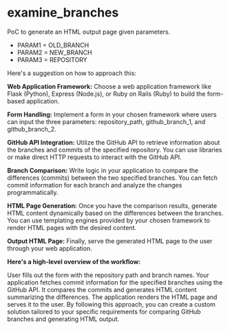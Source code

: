 # examine_branches
PoC to generate an HTML output page given parameters.

* PARAM1 = OLD_BRANCH
* PARAM2 = NEW_BRANCH
* PARAM3 = REPOSITORY


Here's a suggestion on how to approach this:

**Web Application Framework:**
Choose a web application framework like Flask (Python), Express (Node.js), or Ruby on Rails (Ruby) to build the form-based application.

**Form Handling:**
Implement a form in your chosen framework where users can input the three parameters: repository_path, github_branch_1, and github_branch_2.

**GitHub API Integration:**
Utilize the GitHub API to retrieve information about the branches and commits of the specified repository. You can use libraries or make direct HTTP requests to interact with the GitHub API.

**Branch Comparison:**
Write logic in your application to compare the differences (commits) between the two specified branches. You can fetch commit information for each branch and analyze the changes programmatically.

**HTML Page Generation:**
Once you have the comparison results, generate HTML content dynamically based on the differences between the branches. You can use templating engines provided by your chosen framework to render HTML pages with the desired content.

**Output HTML Page:**
Finally, serve the generated HTML page to the user through your web application.

**Here's a high-level overview of the workflow:**

User fills out the form with the repository path and branch names.
Your application fetches commit information for the specified branches using the GitHub API.
It compares the commits and generates HTML content summarizing the differences.
The application renders the HTML page and serves it to the user.
By following this approach, you can create a custom solution tailored to your specific requirements for comparing GitHub branches and generating HTML output.
